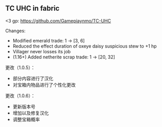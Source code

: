 TC UHC in fabric
------------

<3 gp: https://github.com/Gamepiaynmo/TC-UHC

Changes:

- Modified emerald trade: 1 -> \[3, 6\]
- Reduced the effect duration of oxeye daisy suspicious stew to +1 hp
- Villager never losses its job
- (1.16+) Added netherite scrap trade: 1 -> \[20, 32\]

更改（1.0.5）：
- 部分内容进行了汉化
- 对宝箱内物品进行了个性化更改

更改（1.0.6）：
- 更新版本号
- 增加以及修复汉化
- 调整宝箱概率